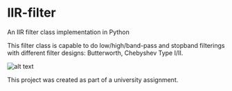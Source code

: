 # IIR-filter
An IIR filter class implementation in Python

This filter class is capable to do low/high/band-pass and stopband filterings with different filter designs: Butterworth, Chebyshev Type I/II.

![alt text](https://raw.githubusercontent.com/poganyg/IIR-filter/src/img/bandpass_response.svg)

This project was created as part of a university assignment.
